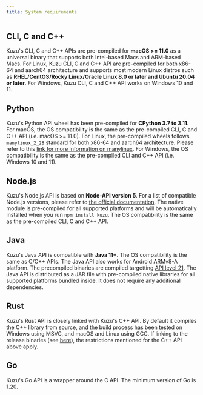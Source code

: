 ```yaml
---
title: System requirements
---
```


## CLI, C and C++

Kuzu's CLI, C and C++ APIs are pre-compiled for **macOS >= 11.0** as a universal binary that supports both Intel-based Macs and ARM-based Macs. For Linux, Kuzu CLI, C and C++ API are pre-compiled for both x86-64 and aarch64 architecture and supports most modern Linux distros such as **RHEL/CentOS/Rocky Linux/Oracle Linux 8.0 or later and Ubuntu 20.04 or later**. For Windows, Kuzu CLI, C and C++ API works on Windows 10 and 11.

## Python

Kuzu's Python API wheel has been pre-compiled for **CPython 3.7 to 3.11**. For macOS, the OS compatibility is the same as the pre-compiled CLI, C and C++ API (i.e. macOS >= 11.0). For Linux, the pre-compiled wheels follows `manylinux_2_28` standard for both x86-64 and aarch64 architecture. Please refer to this [link for more information on manylinux](https://github.com/pypa/manylinux). For Windows, the OS compatibility is the same as the pre-compiled CLI and C++ API (i.e. Windows 10 and 11).

## Node.js

Kuzu's Node.js API is based on **Node-API version 5**. For a list of compatible Node.js versions, please refer to [the official documentation](https://nodejs.org/api/n-api.html#node-api-version-matrix). The native module is pre-compiled for all supported platforms and will be automatically installed when you run `npm install kuzu`. The OS compatibility is the same as the pre-compiled CLI, C and C++ API.

## Java

Kuzu's Java API is compatible with **Java 11+**. The OS compatibility is the same as C/C++ APIs. The Java API also works for Android ARMv8-A platform. The precompiled binaries are compiled targetting [API level 21](https://developer.android.com/tools/releases/platforms). The Java API is distributed as a JAR file with pre-compiled native libraries for all supported platforms bundled inside. It does not require any additional dependencies.

## Rust

Kuzu's Rust API is closely linked with Kuzu's C++ API. By default it compiles the C++ library from source, and the build process has been tested on Windows using MSVC, and macOS and Linux using GCC. If linking to the release binaries (see [here](https://docs.rs/kuzu/latest/kuzu/#building)), the restrictions mentioned for the C++ API above apply.

## Go

Kuzu's Go API is a wrapper around the C API. The minimum version of Go is 1.20.
